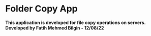 # Folder Copy App

**This application is developed for file copy operations on servers.**
**Developed by Fatih Mehmed Bilgin - 12/08/22**
